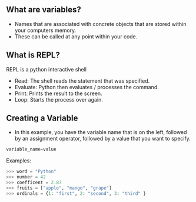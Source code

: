 

## What are variables? 
- Names that are associated with concrete objects that are stored within your computers memory. 
- These can be called at any point within your code. 

## What is REPL?
REPL is a python interactive shell

- Read: The shell reads the statement that was specified. 
- Evaluate: Python then evaluates / processes the command.
- Print: Prints the result to the screen.
- Loop: Starts the process over again. 

## Creating a Variable

- In this example, you have the variable name that is on the left, followed by an assignment operator, followed by a value that you want to specify.  

```python
variable_name=value
```

Examples: 

```python
>>> word = "Python"
>>> number = 42
>>> coefficent = 2.87
>>> fruits = ["apple", "mango", "grape"]
>>> ordinals = {1: "first", 2: "second", 3: "third" }
```

